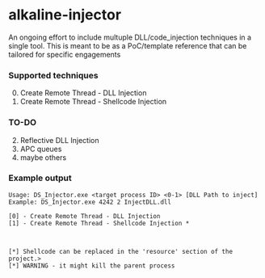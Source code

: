 # alkaline-injector

An ongoing effort to include multuple DLL/code_injection techniques in a single tool.
This is meant to be as a PoC/template reference that can be tailored for specific engagements

### Supported techniques

0. Create Remote Thread - DLL Injection
1. Create Remote Thread - Shellcode Injection 

### TO-DO
2. Reflective DLL Injection
3. APC queues
4. maybe others


### Example output 
```
Usage: DS_Injector.exe <target process ID> <0-1> [DLL Path to inject]
Example: DS_Injector.exe 4242 2 InjectDLL.dll

[0] - Create Remote Thread - DLL Injection
[1] - Create Remote Thread - Shellcode Injection *



[*] Shellcode can be replaced in the 'resource' section of the project.>
[*] WARNING - it might kill the parent process
```
